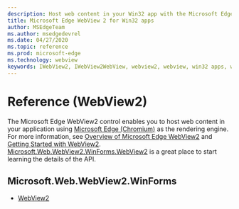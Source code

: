 ```yaml
---
description: Host web content in your Win32 app with the Microsoft Edge WebView 2 control
title: Microsoft Edge WebView 2 for Win32 apps
author: MSEdgeTeam
ms.author: msedgedevrel
ms.date: 04/27/2020
ms.topic: reference
ms.prod: microsoft-edge
ms.technology: webview
keywords: IWebView2, IWebView2WebView, webview2, webview, win32 apps, win32, edge, ICoreWebView2, ICoreWebView2Controller, browser control, edge html
---
```


# Reference \(WebView2\)  

The Microsoft Edge WebView2 control enables you to host web content in your application using [Microsoft Edge \(Chromium\)](https://www.microsoftedgeinsider.com) as the rendering engine.  For more information, see [Overview of Microsoft Edge WebView2](../../../webview2.md) and [Getting Started with WebView2](../../GettingStarted.md).  [Microsoft.Web.WebView2.WinForms.WebView2](0.9.494/microsoft-web-webview2-winforms-webview2.md) is a great place to start learning the details of the API.  

## Microsoft.Web.WebView2.WinForms
*   [WebView2](0.9.494/microsoft-web-webview2-winforms-webview2.md)
